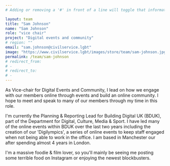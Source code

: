 ```yaml
---
# Adding or removing a '#' in front of a line will toggle that information off and on from being processed. 

layout: team
title: "Sam Johnson"
name: "Sam Johnson"
role: "vice chair"
project: "Digital events and community"
# region: ""
email: "sam.johnson@civilservice.lgbt"
image: "https://www.civilservice.lgbt/images/store/team/sam-johnson.jpg"
permalink: /team/sam-johnson
# redirect_from: 
# - 
# redirect_to: 
# - 
---
```


As Vice-chair for Digital Events and Community, I lead on how we engage with our members online through events and build an online community. I hope to meet and speak to many of our members through my time in this role.

I'm currently the Planning & Reporting Lead for Building Digital UK (BDUK), part of the Department for Digital, Culture, Media & Sport. I have led many of the online events within BDUK over the last two years including the creation of our 'Digilympics', a series of online events to keep staff engaged when not being able to work in the office. I am based in Manchester our after spending almost 4 years in London.

I'm a massive foodie & film lover, so you'll mainly be seeing me posting some terrible food on Instagram or enjoying the newest blockbusters.
